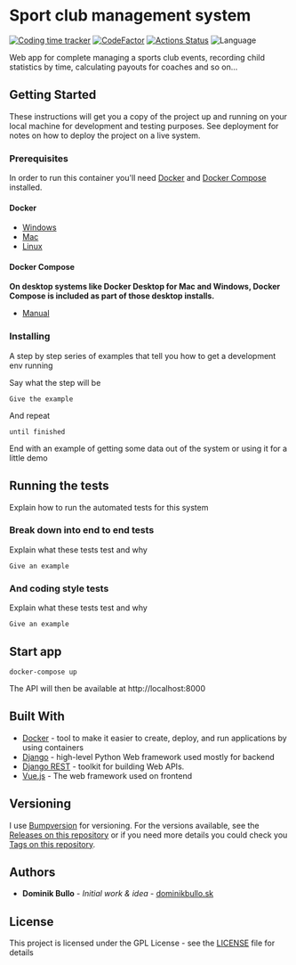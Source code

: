 # Sport club management system 
[![Coding time tracker](https://wakatime.com/badge/github/dominikbullo/sport_club_management_system.svg)](https://wakatime.com/badge/github/dominikbullo/sport_club_management_system)
[![CodeFactor](https://www.codefactor.io/repository/github/dominikbullo/sport_club_management_system/badge/master?s=ac9f6078ba34db65adc039927cbf22272289d6bb)](https://www.codefactor.io/repository/github/dominikbullo/sport_club_management_system/overview/master)
[![Actions Status](https://github.com/dominikbullo/sport_club_management_system/workflows/Sport%20Club%20Management%20System%20via%20Docker/badge.svg)](https://github.com/dominikbullo/sport_club_management_system/actions)
![Language](https://img.shields.io/static/v1?label=Language&message=Python&color=blue)

Web app for complete managing a sports club events, recording child statistics by time, calculating payouts for coaches and so on...

## Getting Started
These instructions will get you a copy of the project up and running on your local machine for development and testing purposes. See deployment for notes on how to deploy the project on a live system.
### Prerequisites

In order to run this container you'll need [Docker](https://docs.docker.com/install/#desktop) and [Docker Compose](https://docs.docker.com/compose/install/) installed.
#### Docker
* [Windows](https://docs.docker.com/docker-for-windows/install/)
* [Mac](https://docs.docker.com/docker-for-mac/install/)
* [Linux](https://docs.docker.com/install/#server)

#### Docker Compose
**On desktop systems like Docker Desktop for Mac and Windows, Docker Compose is included as part of those desktop installs.**

* [Manual](https://docs.docker.com/mac/started/)

### Installing

A step by step series of examples that tell you how to get a development env running

Say what the step will be

```
Give the example
```

And repeat

```
until finished
```

End with an example of getting some data out of the system or using it for a little demo

## Running the tests

Explain how to run the automated tests for this system

### Break down into end to end tests

Explain what these tests test and why

```
Give an example
```

### And coding style tests

Explain what these tests test and why

```
Give an example
```

## Start app

```
docker-compose up
```

The API will then be available at http://localhost:8000

## Built With

* [Docker](https://www.docker.com/) - tool to make it easier to create, deploy, and run applications by using containers
* [Django](https://www.djangoproject.com/) - high-level Python Web framework used mostly for backend
* [Django REST](https://www.django-rest-framework.org/) - toolkit for building Web APIs.
* [Vue.js](https://vuejs.org/) - The web framework used on frontend

## Versioning

I use [Bumpversion](https://github.com/c4urself/bump2version) for versioning. For the versions available, see the 
[Releases on this repository](https://github.com/dominikbullo/sport_club_management_system/releases) or if you need more details you could check you 
[Tags on this repository](https://github.com/dominikbullo/sport_club_management_system/tags). 

## Authors

* **Dominik Bullo** - *Initial work & idea* - [dominikbullo.sk](http://dominikbullo.sk/)

## License

This project is licensed under the GPL License - see the [LICENSE](LICENSE) file for details
